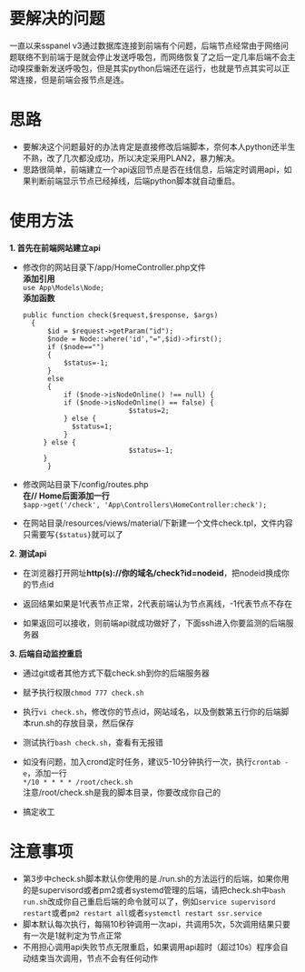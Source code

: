 # 要解决的问题
一直以来sspanel v3通过数据库连接到前端有个问题，后端节点经常由于网络问题联络不到前端于是就会停止发送呼吸包，而网络恢复了之后一定几率后端不会主动嗅探重新发送呼吸包，但是其实python后端还在运行，也就是节点其实可以正常连接，但是前端会报节点是连。

# 思路
- 要解决这个问题最好的办法肯定是直接修改后端脚本，奈何本人python还半生不熟，改了几次都没成功，所以决定采用PLAN2，暴力解决。
- 思路很简单，前端建立一个api返回节点是否在线信息，后端定时调用api，如果判断前端显示节点已经掉线，后端python脚本就自动重启。

# 使用方法
**1. 首先在前端网站建立api**
- 修改你的网站目录下/app/HomeController.php文件<br>**添加引用**<br> `use App\Models\Node;`<br>**添加函数**<br>
  ```
  public function check($request,$response, $args)
	{
		$id = $request->getParam("id");
		$node = Node::where('id',"=",$id)->first();
		if ($node=="")
		{
			$status=-1;
		}
		else
		{
			if ($node->isNodeOnline() !== null) {
            if ($node->isNodeOnline() == false) {
							$status=2;
            } else {
              $status=1;
            }
       } else {
							$status=-1;
       }
		}
    ```

- 修改网站目录下/config/routes.php<br>**在// Home后面添加一行**<br>`$app->get('/check', 'App\Controllers\HomeController:check');`

- 在网站目录/resources/views/material/下新建一个文件check.tpl，文件内容只需要写`{$status}`就可以了

**2. 测试api**
- 在浏览器打开网址**http(s)://你的域名/check?id=nodeid**，把nodeid换成你的节点id

- 返回结果如果是1代表节点正常，2代表前端认为节点离线，-1代表节点不存在

- 如果返回可以接收，则前端api就成功做好了，下面ssh进入你要监测的后端服务器

**3. 后端自动监控重启**
- 通过git或者其他方式下载check.sh到你的后端服务器

- 赋予执行权限`chmod 777 check.sh`

- 执行`vi check.sh`，修改你的节点id，网站域名，以及倒数第五行你的后端脚本run.sh的存放目录，然后保存

- 测试执行`bash check.sh`，查看有无报错

- 如没有问题，加入crond定时任务，建议5-10分钟执行一次，执行`crontab -e`，添加一行<br>`*/10 * * * * /root/check.sh`<br>注意/root/check.sh是我的脚本目录，你要改成你自己的

- 搞定收工

# 注意事项
- 第3步中check.sh脚本默认你使用的是./run.sh的方法运行的后端，如果你用的是supervisord或者pm2或者systemd管理的后端，请把check.sh中``bash run.sh``改成你自己重启后端的命令就可以了，例如``service supervisord restart``或者``pm2 restart all``或者``systemctl restart ssr.service``
- 脚本默认每次执行，每隔10秒钟调用一次api，共调用5次，5次调用结果只要有一次是1就判定为节点正常
- 不用担心调用api失败节点无限重启，如果调用api超时（超过10s）程序会自动结束当次调用，节点不会有任何动作
